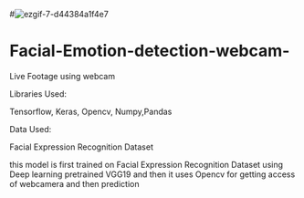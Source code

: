 

#![ezgif-7-d44384a1f4e7](https://user-images.githubusercontent.com/61107453/131814740-ba8c85ab-59de-4394-898a-943864e0668f.gif)


# Facial-Emotion-detection-webcam-
Live Footage using webcam

Libraries Used:

Tensorflow, Keras, Opencv, Numpy,Pandas

Data Used:

Facial Expression Recognition Dataset

this model is first trained on Facial Expression Recognition Dataset using Deep learning pretrained VGG19 and then it uses Opencv for getting access of webcamera and then prediction 

